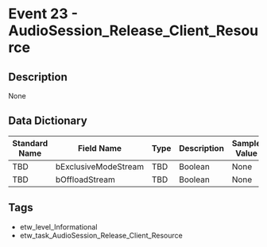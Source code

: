 # Event 23 - AudioSession_Release_Client_Resource

## Description
None

## Data Dictionary
|Standard Name|Field Name|Type|Description|Sample Value|
|---|---|---|---|---|
|TBD|bExclusiveModeStream|TBD|Boolean|None|None|
|TBD|bOffloadStream|TBD|Boolean|None|None|

## Tags
* etw_level_Informational
* etw_task_AudioSession_Release_Client_Resource
